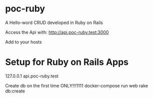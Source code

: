 # poc-ruby
A Hello-word CRUD developed in Ruby on Rails

Access the Api with: http://api.poc-ruby.test:3000

Add to your hosts
# Setup for Ruby on Rails Apps
127.0.0.1       api.poc-ruby.test

Create db on the first time ONLY!!!1111
docker-compose run web rake db:create